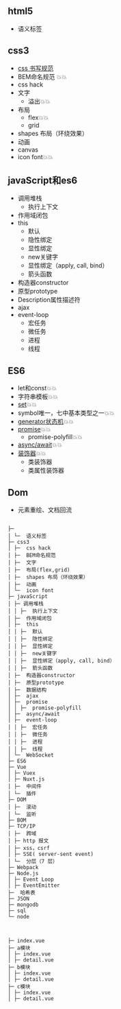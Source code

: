 ## html5

  * 语义标签

## css3

  * [css 书写规范](https://github.com/fex-team/styleguide/blob/master/css.md)
  * BEM命名规范 💥💥
  * css hack
  * 文字
    - 溢出💥💥
  * 布局
    - flex💥💥
    - grid
  * shapes 布局（环绕效果）
  * 动画
  * canvas
  * icon font💥💥

## javaScript和es6

  * 调用堆栈
    - 执行上下文
  * 作用域闭包
  * this
    - 默认
    - 隐性绑定
    - 显性绑定
    - new关键字
    - 显性绑定（apply, call, bind）
    - 箭头函数
  * 构造器constructor
  * 原型prototype
  * Description属性描述符
  * ajax
  * event-loop
    - 宏任务
    - 微任务
    - 进程
    - 线程

## ES6 
  * let和const💥💥
  * 字符串模板💥💥
  * [set](../前端/javascript/set.md)💥💥
  * symbol唯一，七中基本类型之一💥💥
  * [generator状态机](../前端/javascript/generator.md)💥💥
  * [promise](../前端/javascript/promise.md)💥💥
    - promise-polyfill💥💥
  * [async/await](../前端/javascript/promise.md)💥💥
  * [装饰器](../前端/javascript/decorator装饰器.md)💥💥
    * 类装饰器
    * 类属性装饰器


## Dom
  * 元素重绘、文档回流
```

├─ 
│ └─  语义标签
├─ css3
│ ├─  css hack
│ ├─  BEM命名规范
│ ├─  文字
│ ├─  布局(flex,grid)
│ ├─  shapes 布局（环绕效果）
│ ├─  动画
│ └─  icon font
├─ javaScript
│ ├─ 调用堆栈
│ │ ├─  执行上下文
│ ├─  作用域闭包
│ ├─  this
│ │ ├─  默认
│ │ ├─  隐性绑定
│ │ ├─  显性绑定
│ │ ├─  new关键字
│ │ ├─  显性绑定（apply, call, bind）
│ │ ├─  箭头函数
│ ├─  构造器constructor
│ ├─  原型prototype
│ ├─  数据结构
│ ├─  ajax
│ ├─  promise
│ │ ├─  promise-polyfill
│ ├─  async/await
│ ├─  event-loop
│ │ ├─  宏任务
│ │ ├─  微任务
│ │ ├─  进程
│ │ ├─  线程
│ └─  WebSocket
├─ ES6
├─ Vue
│ ├─ Vuex
│ ├─ Nuxt.js
│ ├─  中间件
│ └─  插件
├─ DOM
│ ├─  滚动
│ └─  监听
├─ BOM
├─ TCP/IP
│ ├─  跨域
│ ├─ http 报文
│ ├─ xss，csrf
│ ├─ SSE( server-sent event)
│ └─  分层（7 层）
├─ Webpack
├─ Node.js
│ ├─ Event Loop
│ ├─ EventEmitter
├─  哈希表
├─ JSON
├─ mongodb
├─ sql
└─ node



├─ index.vue
├─ a模块
│ ├─ index.vue
│ ├─ detail.vue
├─ b模块
│ ├─ index.vue
│ ├─ detail.vue
├─ c模块
│ ├─ index.vue
│ ├─ detail.vue

```
